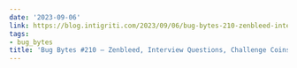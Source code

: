 ```yaml
---
date: '2023-09-06'
link: https://blog.intigriti.com/2023/09/06/bug-bytes-210-zenbleed-interview-questions-challenge-coins-and-sql-injections/
tags:
- bug_bytes
title: 'Bug Bytes #210 – Zenbleed, Interview Questions, Challenge Coins and SQL Injections'
---
```

